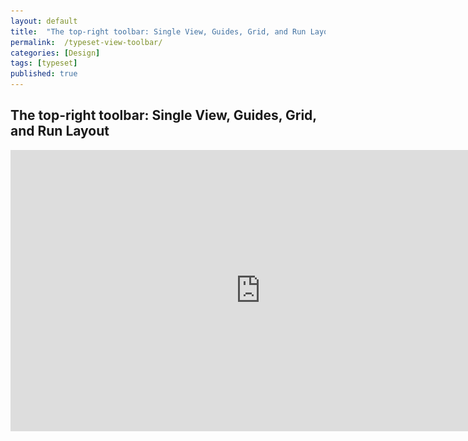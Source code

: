 ```yaml
---
layout: default
title:  "The top-right toolbar: Single View, Guides, Grid, and Run Layout"
permalink:  /typeset-view-toolbar/
categories: [Design]
tags: [typeset]
published: true
---
```


<section data-type="chapter" class="hsecchapter" data-hederis-type="hsecchapter" id="typeset-view-toolbar" data-pi-attrs="id: typeset-view-toolbar; data-tags: typeset;" role="doc-chapter" data-tags="typeset" data-author-name=" " data-book-title=" " title="The top-right toolbar: Single View, Guides, Grid, and Run Layout"><h1 data-hederis-type="hblkchaptitle" class="hblkchaptitle" id="pcFVMXLqW">The top-right toolbar: Single View, Guides, Grid, and Run Layout</h1>
    <iframe width="800" height="450" src="https://www.youtube.com/embed/uJFdCjW8Rl8" frameborder="0" allow="accelerometer;" encrypted-media="" gyroscope="" picture-in-picture="" allowfullscreen="" id="pwOvT0knC"/>
    <p data-embedded-html="true" style="display:none;" id="pqaSrLpEq"/>
    <p class="hblkp" data-hederis-type="hblkp" id="p5Ng84Vqg">At the top right of the previewer, you should see three rows of buttons. At the top are your standard page navigation buttons, to take you back to the Dashboard, to your Settings options, and the book info editor.</p>
    <img data-hederis-type="hblkimg" class="hblkimg" id="pSkhvFE7c" src="/images/righttoolbar.png" data-img-src="righttoolbar.png"/>
    <p class="hblkp" data-hederis-type="hblkp" id="po6Ayv4vm">Just below that, you have three buttons:</p>
    <ol class="hwprnumlist" data-hederis-type="hwprnumlist" id="pt8UpwZkr"><li class="hblkoli" data-hederis-type="hblkoli" id="liH45yQgLW"><p class="hblkoli" data-hederis-type="hblklip" id="priNbi7eI">Single View: This doesn&#8217;t do much right now, but soon it will allow you toggle between viewing your pages as spreads or as single pages.</p></li>
    <li class="hblkoli" data-hederis-type="hblkoli" id="li9DVTPMwv"><p class="hblkoli" data-hederis-type="hblklip" id="pE0oCL2WG">Guides: This button toggles your page guides on and off. This guides highlight the different margin areas and the page content area, so that you can see how everything lines up.</p></li>
    <li class="hblkoli" data-hederis-type="hblkoli" id="liwxO4gc6Q"><p class="hblkoli" data-hederis-type="hblklip" id="p06YiyUFD">Grid: This toggles on and off your baseline grid, which is determined by your line-height setting in the General Page Design menu. When you turn this on, you&#8217;ll see a grid of horizontal lines on all your pages, so that you can adjust your text margins and padding as needed to ensure it all lines up with the baseline grid.</p></li>
    </ol>
    <p class="hblkp" data-hederis-type="hblkp" id="pTFf2T9RD">Below your view options, you&#8217;ll see the current page count for your book, and the Run Layout button. The Run Layout button will become your best &#8220;frenemy&#8221; as you use the app, and is how you reflow your content through your pages after you update the design.</p>
    <p class="hblkp" data-hederis-type="hblkp" id="p3nQk5OH7">Reflowing your content can take up to a couple of minutes, especially for longer books, so instead of forcing you to wait a couple of minutes every time you make one change, we&#8217;re putting you in control over when to reflow your pages. You can make a bunch of design adjustments all at once, and most of the changes will automatically appear in the previewer window (an example of things that won&#8217;t appear until after you click Run Layout are changes to margins and padding), but your text won&#8217;t reflow, which means that pages might run short or overflow as you make adjustments. Once you&#8217;ve made a handful of changes and really need to see the new pages (and page count), click Run Layout to trigger the page reflow.</p>
    <aside class="hwprbox box" data-hederis-type="hwprbox" id="p0gyPduKq" data-type="sidebar"><p class="hblktype" data-hederis-type="hblktype" id="pAXeCq6eX">Note</p>
    <p class="hblkp" data-hederis-type="hblkp" id="pRXqDoQAN">Improving the speed of the page reflow is one of our top priorities!</p>
    </aside>
    </section>
    